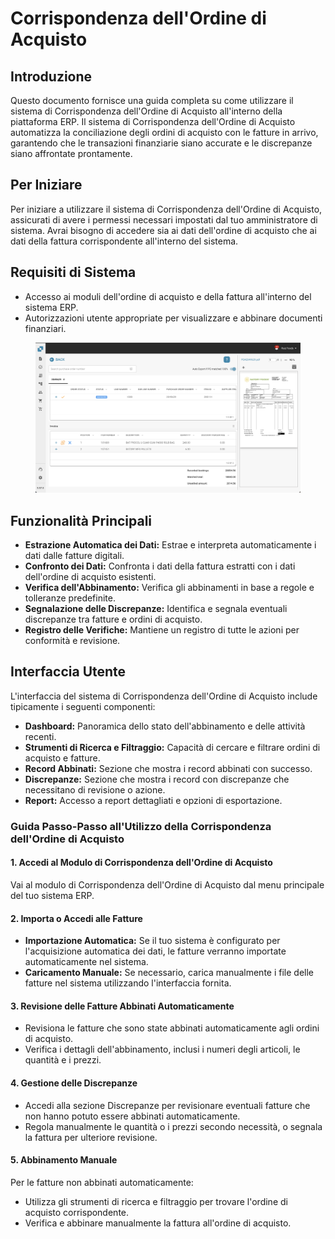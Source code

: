 # Corrispondenza dell'Ordine di Acquisto

## Introduzione

Questo documento fornisce una guida completa su come utilizzare il sistema di Corrispondenza dell'Ordine di Acquisto all'interno della piattaforma ERP. Il sistema di Corrispondenza dell'Ordine di Acquisto automatizza la conciliazione degli ordini di acquisto con le fatture in arrivo, garantendo che le transazioni finanziarie siano accurate e le discrepanze siano affrontate prontamente.

## Per Iniziare

Per iniziare a utilizzare il sistema di Corrispondenza dell'Ordine di Acquisto, assicurati di avere i permessi necessari impostati dal tuo amministratore di sistema. Avrai bisogno di accedere sia ai dati dell'ordine di acquisto che ai dati della fattura corrispondente all'interno del sistema.

## Requisiti di Sistema

* Accesso ai moduli dell'ordine di acquisto e della fattura all'interno del sistema ERP.
* Autorizzazioni utente appropriate per visualizzare e abbinare documenti finanziari.

<figure><img src="../../.gitbook/assets/Bildschirmfoto 2024-05-10 um 23.08.00.png" alt=""><figcaption></figcaption></figure>

## Funzionalità Principali

* **Estrazione Automatica dei Dati:** Estrae e interpreta automaticamente i dati dalle fatture digitali.
* **Confronto dei Dati:** Confronta i dati della fattura estratti con i dati dell'ordine di acquisto esistenti.
* **Verifica dell'Abbinamento:** Verifica gli abbinamenti in base a regole e tolleranze predefinite.
* **Segnalazione delle Discrepanze:** Identifica e segnala eventuali discrepanze tra fatture e ordini di acquisto.
* **Registro delle Verifiche:** Mantiene un registro di tutte le azioni per conformità e revisione.

## Interfaccia Utente

L'interfaccia del sistema di Corrispondenza dell'Ordine di Acquisto include tipicamente i seguenti componenti:

* **Dashboard:** Panoramica dello stato dell'abbinamento e delle attività recenti.
* **Strumenti di Ricerca e Filtraggio:** Capacità di cercare e filtrare ordini di acquisto e fatture.
* **Record Abbinati:** Sezione che mostra i record abbinati con successo.
* **Discrepanze:** Sezione che mostra i record con discrepanze che necessitano di revisione o azione.
* **Report:** Accesso a report dettagliati e opzioni di esportazione.

### Guida Passo-Passo all'Utilizzo della Corrispondenza dell'Ordine di Acquisto

#### 1. Accedi al Modulo di Corrispondenza dell'Ordine di Acquisto

Vai al modulo di Corrispondenza dell'Ordine di Acquisto dal menu principale del tuo sistema ERP.

#### 2. Importa o Accedi alle Fatture

* **Importazione Automatica:** Se il tuo sistema è configurato per l'acquisizione automatica dei dati, le fatture verranno importate automaticamente nel sistema.
* **Caricamento Manuale:** Se necessario, carica manualmente i file delle fatture nel sistema utilizzando l'interfaccia fornita.

#### 3. Revisione delle Fatture Abbinati Automaticamente

* Revisiona le fatture che sono state abbinati automaticamente agli ordini di acquisto.
* Verifica i dettagli dell'abbinamento, inclusi i numeri degli articoli, le quantità e i prezzi.

#### 4. Gestione delle Discrepanze

* Accedi alla sezione Discrepanze per revisionare eventuali fatture che non hanno potuto essere abbinati automaticamente.
* Regola manualmente le quantità o i prezzi secondo necessità, o segnala la fattura per ulteriore revisione.

#### 5. Abbinamento Manuale

Per le fatture non abbinati automaticamente:

* Utilizza gli strumenti di ricerca e filtraggio per trovare l'ordine di acquisto corrispondente.
* Verifica e abbinare manualmente la fattura all'ordine di acquisto.
